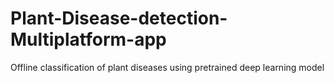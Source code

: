 # Plant-Disease-detection-Multiplatform-app
Offline classification of plant diseases using pretrained deep learning model
